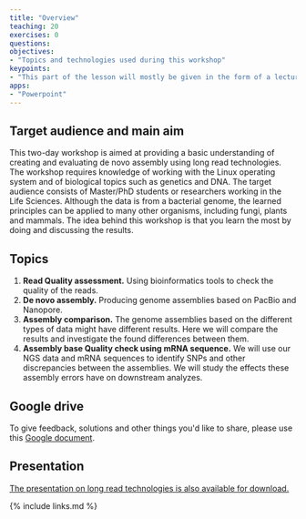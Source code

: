 ```yaml
---
title: "Overview"
teaching: 20
exercises: 0
questions:
objectives:
- "Topics and technologies used during this workshop"
keypoints:
- "This part of the lesson will mostly be given in the form of a lecture"
apps:
- "Powerpoint"
---
```


## Target audience and main aim

This two-day workshop is aimed at providing a basic understanding of creating and evaluating de novo assembly using long read technologies. The workshop requires knowledge of working with the Linux operating system and of biological topics such as genetics and DNA.
The target audience consists of Master/PhD students or researchers working in the Life Sciences. Although the data is from a bacterial genome, the learned principles can be applied to many other organisms, including fungi, plants and mammals. 
The idea behind this workshop is that you learn the most by doing and discussing the results.    

## Topics

1. **Read Quality assessment.** Using bioinformatics tools to check the quality of the reads.
2. **De novo assembly.**  Producing genome assemblies based on PacBio and Nanopore.
3. **Assembly comparison.** The genome assemblies based on the different types of data might have different results. Here we will compare the results and investigate the found differences between them. 
4. **Assembly base Quality check using mRNA sequence.** We will use our NGS data and mRNA sequences to identify SNPs and other discrepancies between the assemblies. We will study the effects these assembly errors have on downstream analyzes.

## Google drive

To give feedback, solutions and other things you'd like to share, please use this [Google document](https://docs.google.com/document/d/10Vii37lR8TYYvJnYartqw2RxHooBfiWagJyHWOd6qXs/edit?usp=sharing).

## Presentation

[The presentation on long read technologies is also available for download.](../fig/LongReadAssembly.pptx)

{% include links.md %}

